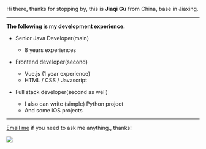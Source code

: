 Hi there, thanks for stopping by, this is **Jiaqi Gu** from China, base in Jiaxing.

---

**The following is my development experience.**

- Senior Java Developer(main)
  - 8 years experiences

- Frontend developer(second)
  - Vue.js (1 year experience)
  - HTML / CSS / Javascript
  
- Full stack developer(second as well)
  - I also can write (simple) Python project
  - And some iOS projects

---

[Email me](mailto:droidqw@gmail.com?subject=Hiring_from_GitHub) if you need to ask me anything., thanks!

![]( https://visitor-badge.glitch.me/badge?page_id=githubgujiaqi)
